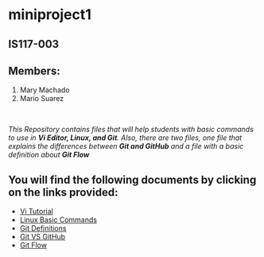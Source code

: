 # miniproject1

## IS117-003
## Members:
1. Mary Machado
2. Mario Suarez
<br>

_This Repository contains files that will help students with basic commands to use in **Vi Editor, Linux, and Git**. Also, there are two files, one file that explains the differences between **Git and GitHub** and a file with a basic definition about **Git Flow**_
<br>

## You will find the following documents by clicking on the links provided:

- [Vi Tutorial](/viTutorial.md)
- [Linux Basic Commands](/linuxCommands.md)
- [Git Definitions](/GitDefinitions.md)
- [Git VS GitHub](/git_vs_github.md)
- [Git Flow](/gitFlow.md)
